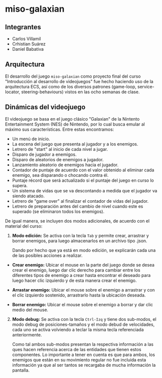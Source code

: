 # miso-galaxian
## Integrantes
- Carlos Villamil
- Crhistian Suárez
- Daniel Babativa

## Arquitectura
El desarrollo del juego `miso-galaxian` como proyecto final del curso "Introducción al desarrollo de videojuegos" fue hecho haciendo uso de la arquitectura ECS, así como de los diversos patrones (game-loop, service-locator, steering-behaviours) vistos en las ocho semanas de clase.

## Dinámicas del videojuego
El videojuego se basa en el juego clásico "Galaxian" de la Nintento Entertainment System (NES) de Nintendo, por lo cual busca emular al máximo sus características. Entre estas encontramos:

- Un menú de inicio.
- La escena del juego que presenta al jugador y a los enemigos.
- Letrero de "start" al inicio de cada nivel a jugar.
- Disparo de jugador a enemigos.
- Disparo de aleatorios de enemigos a jugador.
- Lanzamiento aleatorio de enemigos hacia el jugador.
- Contador de puntaje de acuerdo con el valor obtenido al eliminar cada enemigo, sea disparando o chocando contra él.
- Puntaje récord que será actualizado si el puntaje del juego en curso lo supera.
- Un sistema de vidas que se va descontando a medida que el jugador va siendo atacado.
- Letrero de "game over" al finalizar el contador de vidas del jugador.
- Letrero de preparación antes del cambio de nivel cuando este es superado (se eliminaron todos los enemigos).

De igual manera, se incluyen dos modos adicionales, de acuerdo con el material del curso:

1. **Modo edición:** Se activa con la tecla `Tab` y permite crear, arrastrar y borrar enemigos, para luego almacenarlos en un archivo tipo .json.

    Dando por hecho que ya está en modo edición, se explicarán cada una de las posibles acciones a realizar.

- **Crear enemigo:** Ubicar el mouse en la parte del juego donde se desea crear el enemigo, luego dar clic derecho para cambiar entre los diferentes tipos de enemigo a crear hasta encontrar el deseado para luego hacer clic izquierdo y de esta manera crear el enemigo.

- **Arrastar enemigo:** Ubicar el mouse sobre el enemigo a arrastrar y con el clic izquierdo sostenido, arrastrarlo hasta la ubicación deseada.

- **Borrar enemigo:** Ubicar el mouse sobre el enemigo a borrar y dar clic medio del mouse.

2. **Modo debug:** Se activa con la tecla `Ctrl-Izq` y tiene dos sub-modos, el modo debug de posiciones-tamaños y el modo debud de velocidades, cada uno se activa volviendo a teclar la misma tecla referenciada anteriormente.

    Como tal ambos sub-modos presentan la respectiva información a las ques hacen referencia acerca de las entidades que tienen estos componentes. Lo importante a tener en cuenta es que para ambos, los enemigos que están en su movimiento regular no fue incluida esta información ya que al ser tantos se recargaba de mucha información la pantalla.